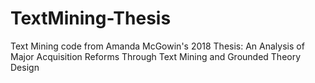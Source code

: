# TextMining-Thesis

Text Mining code from Amanda McGowin's 2018 Thesis: An Analysis of Major Acquisition Reforms Through Text Mining and Grounded Theory Design
